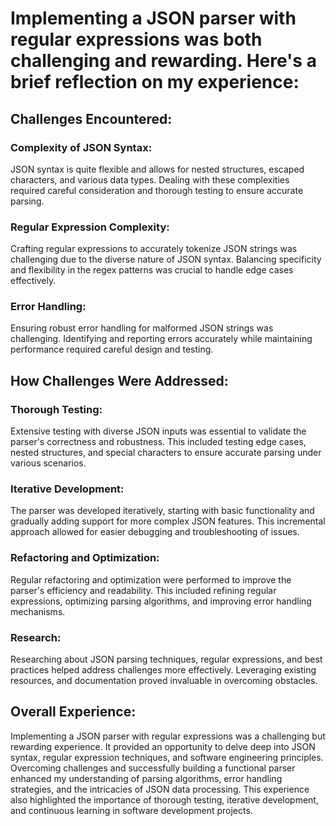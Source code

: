 # Implementing a JSON parser with regular expressions was both challenging and rewarding. Here's a brief reflection on my experience:

## Challenges Encountered:

### Complexity of JSON Syntax:
JSON syntax is quite flexible and allows for nested structures, escaped characters, and various data types. Dealing with these complexities required careful consideration and thorough testing to ensure accurate parsing.

### Regular Expression Complexity:
Crafting regular expressions to accurately tokenize JSON strings was challenging due to the diverse nature of JSON syntax. Balancing specificity and flexibility in the regex patterns was crucial to handle edge cases effectively.

### Error Handling:
Ensuring robust error handling for malformed JSON strings was challenging. Identifying and reporting errors accurately while maintaining performance required careful design and testing.


## How Challenges Were Addressed:

### Thorough Testing:
Extensive testing with diverse JSON inputs was essential to validate the parser's correctness and robustness. This included testing edge cases, nested structures, and special characters to ensure accurate parsing under various scenarios.

### Iterative Development:
The parser was developed iteratively, starting with basic functionality and gradually adding support for more complex JSON features. This incremental approach allowed for easier debugging and troubleshooting of issues.

### Refactoring and Optimization:
Regular refactoring and optimization were performed to improve the parser's efficiency and readability. This included refining regular expressions, optimizing parsing algorithms, and improving error handling mechanisms.

### Research:
Researching about JSON parsing techniques, regular expressions, and best practices helped address challenges more effectively. Leveraging existing resources, and documentation proved invaluable in overcoming obstacles.

## Overall Experience:

Implementing a JSON parser with regular expressions was a challenging but rewarding experience. It provided an opportunity to delve deep into JSON syntax, regular expression techniques, and software engineering principles. Overcoming challenges and successfully building a functional parser enhanced my understanding of parsing algorithms, error handling strategies, and the intricacies of JSON data processing. This experience also highlighted the importance of thorough testing, iterative development, and continuous learning in software development projects.